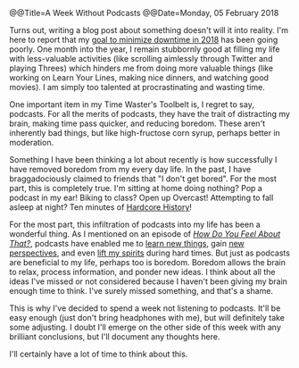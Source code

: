 @@Title=A Week Without Podcasts
@@Date=Monday, 05 February 2018


Turns out, writing a blog post about something doesn't will it into reality. I'm here to report that my [goal to minimize downtime in 2018](http://www.thecope.net/2018/1/4/keep-moving) has been going poorly.   One month into the year, I remain stubbornly good at filling my life with less-valuable activities (like scrolling aimlessly through Twitter and playing Threes) which hinders me from doing more valuable things (like working on Learn Your Lines, making nice dinners, and watching good movies). I am simply too talented at procrastinating and wasting time. 

One important item in my Time Waster's Toolbelt is, I regret to say, podcasts. For all the merits of podcasts, they have the trait of distracting my brain, making time pass quicker, and reducing boredom. These aren't inherently bad things, but like high-fructose corn syrup, perhaps better in moderation. 

Something I have been thinking a lot about recently is how successfully I have removed boredom from my every day life. In the past, I have braggadociously claimed to friends that "I don't get bored".  For the most part, this is completely true.  I'm sitting at home doing nothing? Pop a podcast in my ear! Biking to class? Open up Overcast!  Attempting to fall asleep at night? Ten minutes of [Hardcore History](https://www.dancarlin.com)!

For the most part, this infiltration of podcasts into my life has been a wonderful thing. As I mentioned on an episode of _[How Do You Feel About That?](http://feelspodcast.com/11)_, podcasts have enabled me to [learn new things](https://www.vox.com/the-weeds), gain [new perspectives](https://www.relay.fm/rocket), and even [lift my spirits](https://www.relay.fm/analogue) during hard times. But just as podcasts are beneficial to my life, perhaps too is boredom.  Boredom allows the brain to relax, process information, and ponder new ideas.  I think about all the ideas I've missed or not considered because I haven't been giving my brain enough time to think. I've surely missed something, and that's a shame. 

This is why I've decided to spend a week not listening to podcasts. It'll be easy enough (just don't bring headphones with me), but will definitely take some adjusting. I doubt I'll emerge on the other side of this week with any brilliant conclusions, but I'll document any thoughts here. 

I'll certainly have a lot of time to think about this.
